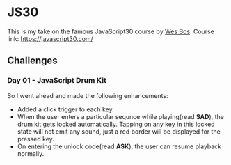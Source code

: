 # JS30

This is my take on the famous JavaScript30 course by [Wes Bos](https://github.com/wesbos). Course link:  https://javascript30.com/

## Challenges

### Day 01 - JavaScript Drum Kit

So I went ahead and made the following enhancements:

- Added a click trigger to each key.
- When the user enters a particular sequnce while playing(read **SAD**), the drum kit gets locked automatically. Tapping on any key in this locked state will not emit any sound, just a red border will be displayed for the pressed key.
- On entering the unlock code(read **ASK**), the user can resume playback normally.
